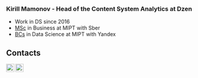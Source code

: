 ### Kirill Mamonov - Head of the Content System Analytics at Dzen

- Work in DS since 2016
- [MSc](https://sber.pro/publication/sber-i-mfti-uchredili-fiztekh-shkolu-biznesa-vysokikh-tekhnologii) in Business at MIPT with Sber
- [BCs](https://mipt.ru/education/chairs/da/education/bachelor/) in Data Science at MIPT with Yandex


## Contacts

[<img align="left" alt="Kirill Mamonov | LinkedIn" width="22px" src="https://upload.wikimedia.org/wikipedia/commons/thumb/c/c9/Linkedin.svg/1200px-Linkedin.svg.png" />][linkedin]
[<img align="left" alt="Kirill Mamonov | habr" width="22px" src="https://habrastorage.org/r/w1560/webt/f1/lq/ka/f1lqkaveikdfqkb_rip_4vq4s_8.png" />][habr]

<!--
## Significant links
- [Repo name](https://github.com/krimmkr/) [[article]](https://habr.com/ru/company/)

Here are some ideas to get you started:

- 🔭 I’m currently working on ...
- 🌱 I’m currently learning ...
- 👯 I’m looking to collaborate on ...
- 🤔 I’m looking for help with ...
- 💬 Ask me about ...
- 📫 How to reach me: ...
- 😄 Pronouns: ...
- ⚡ Fun fact: ...
-->

[linkedin]: https://www.linkedin.com/in/kmamonov
[habr]: https://habr.com/ru/users/kmamonov
